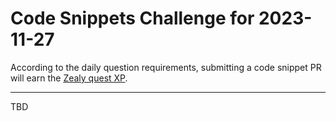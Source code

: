 # Code Snippets Challenge for 2023-11-27

According to the daily question requirements, submitting a code snippet PR will earn the [Zealy quest XP](https://zealy.io/c/flow-community/questboard).

---

TBD
